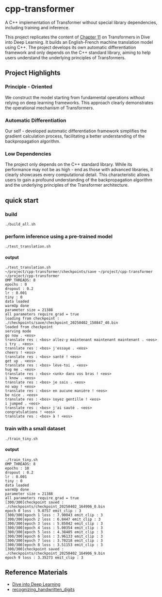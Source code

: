 # cpp-transformer
A C++ implementation of Transformer without special library dependencies, including training and inference.

This project replicates the content of [Chapter 11](https://d2l.ai/chapter_attention-mechanisms-and-transformers/transformer.html) on Transformers in Dive into Deep Learning. It builds an English-French machine translation model using C++. The project develops its own automatic differentiation framework and only depends on the C++ standard library, aiming to help users understand the underlying principles of Transformers.

## Project Highlights
### Principle - Oriented

We construct the model starting from fundamental operations without relying on deep learning frameworks. This approach clearly demonstrates the operational mechanism of Transformers.

### Automatic Differentiation

Our self - developed automatic differentiation framework simplifies the gradient calculation process, facilitating a better understanding of the backpropagation algorithm.

### Low Dependencies

The project only depends on the C++ standard library. While its performance may not be as high - end as those with advanced libraries, it clearly showcases every computational detail. This characteristic allows users to gain a profound understanding of the backpropagation algorithm and the underlying principles of the Transformer architecture.

## quick start

### build

```
./build_all.sh 
```

### perform inference using a pre-trained model

```
./test_translation.sh
```

#### output

```
./test_translation.sh 
~/project/cpp-transformer/checkpoints/save ~/project/cpp-transformer
~/project/cpp-transformer
OMP_THREADS: 8
epochs : 0
dropout : 0.2
lr : 0.001
tiny : 0
data loaded
warmUp done
parameter size = 21388
all parameters require_grad = true
loading from checkpoint : ./checkpoints/save/checkpoint_20250402_150847_40.bin
loaded from checkpoint
serving mode
go now . <eos> 
translate res : <bos> allez-y maintenant maintenant maintenant . <eos> 
i try . <eos> 
translate res : <bos> j'essaye . <eos> 
cheers ! <eos> 
translate res : <bos> santé ! <eos> 
get up . <eos> 
translate res : <bos> lève-toi . <eos> 
hug me . <eos> 
translate res : <bos> <unk> dans vos bras ! <eos> 
i know . <eos> 
translate res : <bos> je sais . <eos> 
no way ! <eos> 
translate res : <bos> en aucune manière ! <eos> 
be nice . <eos> 
translate res : <bos> soyez gentille ! <eos> 
i jumped . <eos> 
translate res : <bos> j'ai sauté . <eos> 
congratulations ! <eos> 
translate res : <bos> à ! <eos> 
```

### train with a small dataset

```
./train_tiny.sh
```

#### output

```
./train_tiny.sh 
OMP_THREADS: 8
epochs : 10
dropout : 0.2
lr : 0.001
tiny : 0
data loaded
warmUp done
parameter size = 21388
all parameters require_grad = true
[300/300]checkpoint saved : ./checkpoints/checkpoint_20250402_164906_0.bin
epoch 0 loss : 9.0757 emit_clip : 3
[300/300]epoch 1 loss : 7.90043 emit_clip : 3
[300/300]epoch 2 loss : 6.8447 emit_clip : 3
[300/300]epoch 3 loss : 5.85042 emit_clip : 3
[300/300]epoch 4 loss : 5.00354 emit_clip : 3
[300/300]epoch 5 loss : 4.38405 emit_clip : 3
[300/300]epoch 6 loss : 3.96133 emit_clip : 3
[300/300]epoch 7 loss : 3.70218 emit_clip : 3
[300/300]epoch 8 loss : 3.51153 emit_clip : 3
[300/300]checkpoint saved : ./checkpoints/checkpoint_20250402_164906_9.bin
epoch 9 loss : 3.35273 emit_clip : 3
```

## Reference Materials

* [Dive into Deep Learning](https://d2l.ai/)
* [recognizing_handwritten_digits](https://github.com/freelw/recognizing_handwritten_digits)
